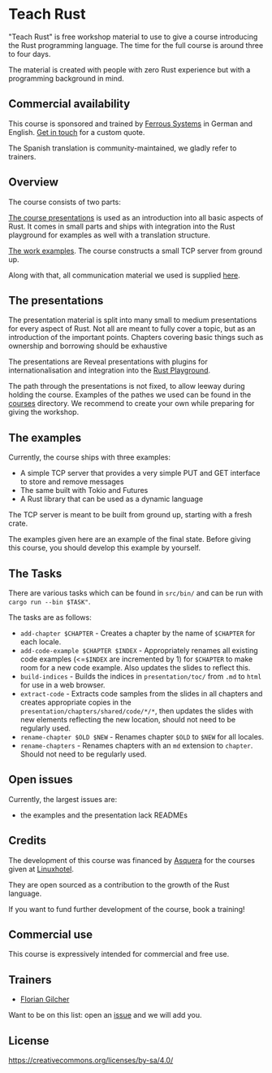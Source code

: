 # Teach Rust

"Teach Rust" is free workshop material to use to give a course introducing the Rust programming language. The time for the full course is around three to four days.

The material is created with people with zero Rust experience but with a programming background in mind.

## Commercial availability

This course is sponsored and trained by [Ferrous Systems](https://ferrous-systems.com/) in German and English. [Get in touch](mailto:contact@ferrous-systems.com) for a custom quote.

The Spanish translation is community-maintained, we gladly refer to trainers.

## Overview

The course consists of two parts:

[The course presentations](presentation) is used as an introduction into all basic aspects of Rust. It comes in small parts and ships with integration into the Rust playground for examples as well with a translation structure.

[The work examples](example). The course constructs a small TCP server from ground up.

Along with that, all communication material we used is supplied [here](communication-material).

## The presentations

The presentation material is split into many small to medium presentations for every aspect of Rust. Not all are meant to fully cover a topic, but as an introduction of the important points. Chapters covering basic things such as ownership and borrowing should be exhaustive

The presentations are Reveal presentations with plugins for internationalisation and integration into the [Rust Playground](https://play.rust-lang.org).

The path through the presentations is not fixed, to allow leeway during holding the course. Examples of the pathes we used can be found in the [courses](courses) directory. We recommend to create your own while preparing for giving the workshop.

## The examples

Currently, the course ships with three examples:

* A simple TCP server that provides a very simple PUT and GET interface to store and remove messages
* The same built with Tokio and Futures
* A Rust library that can be used as a dynamic language

The TCP server is meant to be built from ground up, starting with a fresh crate.

The examples given here are an example of the final state. Before giving this course, you should develop this example by yourself.

## The Tasks

There are various tasks which can be found in `src/bin/` and can be run with `cargo run --bin $TASK"`.

The tasks are as follows:

* `add-chapter $CHAPTER` - Creates a chapter by the name of `$CHAPTER` for each locale.
* `add-code-example $CHAPTER $INDEX` - Appropriately renames all existing code examples (<=`$INDEX` are incremented by 1) for `$CHAPTER` to make room for a new code example. Also updates the slides to reflect this.
* `build-indices` - Builds the indices in `presentation/toc/` from `.md` to `html` for use in a web browser.
* `extract-code` - Extracts code samples from the slides in all chapters and creates appropriate copies in the `presentation/chapters/shared/code/*/*`, then updates the slides with new elements reflecting the new location, should not need to be regularly used.
* `rename-chapter $OLD $NEW` - Renames chapter `$OLD` to `$NEW` for all locales.
* `rename-chapters` - Renames chapters with an `md` extension to `chapter`. Should not need to be regularly used.

## Open issues

Currently, the largest issues are:

* the examples and the presentation lack READMEs

## Credits

The development of this course was financed by [Asquera](https://asquera.de) for the courses given at [Linuxhotel](https://linuxhotel.de).

They are open sourced as a contribution to the growth of the Rust language.

If you want to fund further development of the course, book a training!

## Commercial use

This course is expressively intended for commercial and free use.

## Trainers

* [Florian Gilcher](https://asquera.de)


Want to be on this list: open an [issue](https://github.com/skade/rust-three-days-course/issues) and we will add you.

## License

https://creativecommons.org/licenses/by-sa/4.0/

